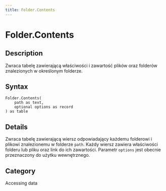 ```yaml
---
title: Folder.Contents
---
```


# Folder.Contents


## Description

Zwraca tabelę zawierającą właściwości i zawartość plików oraz folderów znalezionych w określonym folderze.


## Syntax

```powerquery
Folder.Contents(
    path as text,
    optional options as record
) as table
```


## Details

Zwraca tabelę zawierającą wiersz odpowiadający każdemu folderowi i plikowi znalezionemu w folderze <code>path</code>. Każdy wiersz zawiera właściwości folderu lub pliku oraz link do ich zawartości. Parametr <code>options</code> jest obecnie przeznaczony do użytku wewnętrznego.



## Category
Accessing data
